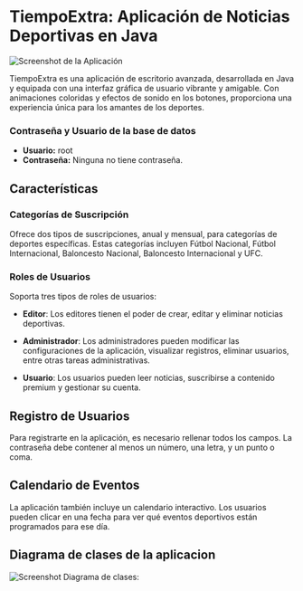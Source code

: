 # TiempoExtra: Aplicación de Noticias Deportivas en Java

![Screenshot de la Aplicación](https://i.imgur.com/sN5Rp5r.png)

TiempoExtra es una aplicación de escritorio avanzada, desarrollada en Java y equipada con una interfaz gráfica de usuario vibrante y amigable. Con animaciones coloridas y efectos de sonido en los botones, proporciona una experiencia única para los amantes de los deportes.

### Contraseña y Usuario de la base de datos
- **Usuario:** root
- **Contraseña:** Ninguna no tiene contraseña.
## Características

### Categorías de Suscripción
Ofrece dos tipos de suscripciones, anual y mensual, para categorías de deportes específicas. Estas categorías incluyen Fútbol Nacional, Fútbol Internacional, Baloncesto Nacional, Baloncesto Internacional y UFC. 

### Roles de Usuarios
Soporta tres tipos de roles de usuarios:

- **Editor**: Los editores tienen el poder de crear, editar y eliminar noticias deportivas.
   
- **Administrador**: Los administradores pueden modificar las configuraciones de la aplicación, visualizar registros, eliminar usuarios, entre otras tareas administrativas.
   
- **Usuario**: Los usuarios pueden leer noticias, suscribirse a contenido premium y gestionar su cuenta.

## Registro de Usuarios
Para registrarte en la aplicación, es necesario rellenar todos los campos. La contraseña debe contener al menos un número, una letra, y un punto o coma.

## Calendario de Eventos
La aplicación también incluye un calendario interactivo. Los usuarios pueden clicar en una fecha para ver qué eventos deportivos están programados para ese día.

## Diagrama de clases de la aplicacion

![Screenshot Diagrama de clases:](https://i.imgur.com/NS1EAhu.png)

